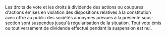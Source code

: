 Les droits de vote et les droits à dividende des actions ou coupures d'actions émises en violation des dispositions relatives à la constitution avec offre au public des sociétés anonymes prévues à la présente sous-section sont suspendus jusqu'à régularisation de la situation. Tout vote émis ou tout versement de dividende effectué pendant la suspension est nul.